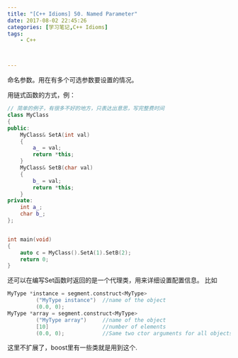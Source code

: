 ```yaml
---
title: "[C++ Idioms] 50. Named Parameter"
date: 2017-08-02 22:45:26
categories: [学习笔记,C++ Idioms]
tags:
    - C++



---
```

命名参数。<!--more-->用在有多个可选参数要设置的情况。  

用链式函数的方式，例：
```cpp
// 简单的例子，有很多不好的地方，只表达出意思，写完整费时间
class MyClass
{
public:
	MyClass& SetA(int val)
	{
		a_ = val;
		return *this;
	}
	MyClass& SetB(char val)
	{
		b_ = val;
		return *this;
	}
private:
	int a_;
	char b_;
};


int main(void)
{
	auto c = MyClass().SetA(1).SetB(2);
	return 0;
}
```
还可以在编写Set函数时返回的是一个代理类，用来详细设置配置信息。
比如 
```cpp
MyType *instance = segment.construct<MyType>
         ("MyType instance")  //name of the object
         (0.0, 0);
MyType *array = segment.construct<MyType>
         ("MyType array")     //name of the object
         [10]                 //number of elements
         (0.0, 0);            //Same two ctor arguments for all objects
```
这里不扩展了，boost里有一些类就是用到这个.
